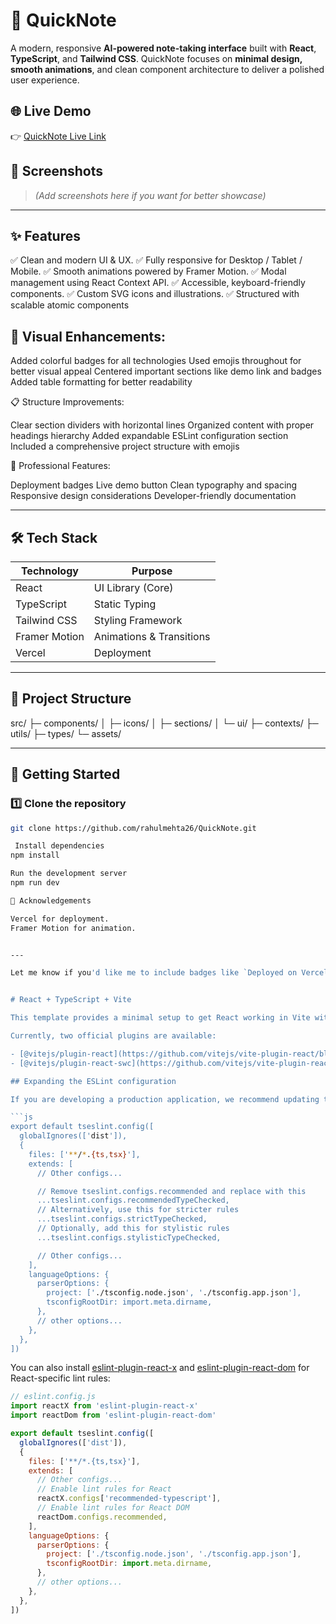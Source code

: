 # 🚀 QuickNote

A modern, responsive **AI-powered note-taking interface** built with **React**, **TypeScript**, and **Tailwind CSS**. QuickNote focuses on **minimal design, smooth animations**, and clean component architecture to deliver a polished user experience.

## 🌐 Live Demo  
👉 [QuickNote Live Link](https://quick-note-m7v4.vercel.app/)

## 📸 Screenshots  
> *(Add screenshots here if you want for better showcase)*

---

## ✨ Features

✅ Clean and modern UI & UX.
✅ Fully responsive for Desktop / Tablet / Mobile.
✅ Smooth animations powered by Framer Motion.
✅ Modal management using React Context API.
✅ Accessible, keyboard-friendly components.
✅ Custom SVG icons and illustrations.
✅ Structured with scalable atomic components  


## 🎨 Visual Enhancements:

Added colorful badges for all technologies
Used emojis throughout for better visual appeal
Centered important sections like demo link and badges
Added table formatting for better readability

📋 Structure Improvements:

Clear section dividers with horizontal lines
Organized content with proper headings hierarchy
Added expandable ESLint configuration section
Included a comprehensive project structure with emojis

🎯 Professional Features:

Deployment badges
Live demo button
Clean typography and spacing
Responsive design considerations
Developer-friendly documentation

---

## 🛠️ Tech Stack

| Technology   | Purpose                 |
|--------------|--------------------------|
| React        | UI Library (Core)         |
| TypeScript   | Static Typing             |
| Tailwind CSS | Styling Framework         |
| Framer Motion| Animations & Transitions  |
| Vercel       | Deployment                |

---

## 📂 Project Structure

src/
├─ components/
│ ├─ icons/
│ ├─ sections/
│ └─ ui/
├─ contexts/
├─ utils/
├─ types/
└─ assets/


---

## 🚀 Getting Started

### 1️⃣ Clone the repository
```bash
git clone https://github.com/rahulmehta26/QuickNote.git

 Install dependencies
npm install

Run the development server
npm run dev

🤝 Acknowledgements

Vercel for deployment.
Framer Motion for animation.


---

Let me know if you'd like me to include badges like `Deployed on Vercel`, `MIT License`, etc.


# React + TypeScript + Vite

This template provides a minimal setup to get React working in Vite with HMR and some ESLint rules.

Currently, two official plugins are available:

- [@vitejs/plugin-react](https://github.com/vitejs/vite-plugin-react/blob/main/packages/plugin-react) uses [Babel](https://babeljs.io/) for Fast Refresh
- [@vitejs/plugin-react-swc](https://github.com/vitejs/vite-plugin-react/blob/main/packages/plugin-react-swc) uses [SWC](https://swc.rs/) for Fast Refresh

## Expanding the ESLint configuration

If you are developing a production application, we recommend updating the configuration to enable type-aware lint rules:

```js
export default tseslint.config([
  globalIgnores(['dist']),
  {
    files: ['**/*.{ts,tsx}'],
    extends: [
      // Other configs...

      // Remove tseslint.configs.recommended and replace with this
      ...tseslint.configs.recommendedTypeChecked,
      // Alternatively, use this for stricter rules
      ...tseslint.configs.strictTypeChecked,
      // Optionally, add this for stylistic rules
      ...tseslint.configs.stylisticTypeChecked,

      // Other configs...
    ],
    languageOptions: {
      parserOptions: {
        project: ['./tsconfig.node.json', './tsconfig.app.json'],
        tsconfigRootDir: import.meta.dirname,
      },
      // other options...
    },
  },
])
```

You can also install [eslint-plugin-react-x](https://github.com/Rel1cx/eslint-react/tree/main/packages/plugins/eslint-plugin-react-x) and [eslint-plugin-react-dom](https://github.com/Rel1cx/eslint-react/tree/main/packages/plugins/eslint-plugin-react-dom) for React-specific lint rules:

```js
// eslint.config.js
import reactX from 'eslint-plugin-react-x'
import reactDom from 'eslint-plugin-react-dom'

export default tseslint.config([
  globalIgnores(['dist']),
  {
    files: ['**/*.{ts,tsx}'],
    extends: [
      // Other configs...
      // Enable lint rules for React
      reactX.configs['recommended-typescript'],
      // Enable lint rules for React DOM
      reactDom.configs.recommended,
    ],
    languageOptions: {
      parserOptions: {
        project: ['./tsconfig.node.json', './tsconfig.app.json'],
        tsconfigRootDir: import.meta.dirname,
      },
      // other options...
    },
  },
])
```
